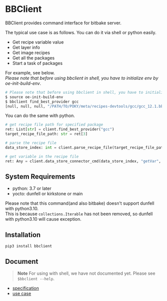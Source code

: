 # BBClient
BBClient provides command interface for bitbake server. 

<!--
[![NPM Version][npm-image]][npm-url]
[![Build Status][travis-image]][travis-url]
[![Downloads Stats][npm-downloads]][npm-url]
-->

The typical use case is as follows. You can do it via shell or python easily.  

* Get recipe variable value
* Get layer info
* Get image recipes
* Get all the packages
* Start a task of packages

For example, see below.  
*Please note that before using bbclient in shell, you have to initialize env by oe-init-build-env*.  

```bash
# Please note that before using bbclient in shell, you have to initialize env by oe-init-build-env.
$ source oe-init-build-env
$ bbclient find_best_provider gcc
[null, null, null, "/PATH/TO/POKY/meta/recipes-devtools/gcc/gcc_12.1.bb"]
```

You can do the same with python.  

```python
# get recipe file path for specified package
ret: List[str] = client.find_best_provider("gcc")
target_recipe_file_path: str = ret[3]

# parse the recipe file
data_store_index: int = client.parse_recipe_file(target_recipe_file_path)

# get variable in the recipe file
ret: Any = client.data_store_connector_cmd(data_store_index, "getVar", "PN")
```

## System Requirements
* python: 3.7 or later
* yocto: dunfell or kirkstone or main

Please note that this command(and also bitbake) doesn't support dunfell with python3.10.  
This is because `collections.Iterable` has not been removed, so dunfell with python3.10 will cause exception.

## Installation

```
pip3 install bbclient
```

<!--
Linux:

```sh
npm install my-crazy-module --save
```
-->

## Document

> **Note**
> For using with shell, we have not documented yet. Please see `$bbclient --help`. 

* [specification](https://angrymane.github.io/bbclient/bbclient.html)  
* [use case](https://angrymane.github.io/bbclient/usecase.html)  


<!--
Describe how to install all development dependencies and how to run an automated test-suite of some kind. Potentially do this for multiple platforms.

```sh
make install
npm test
```
-->
